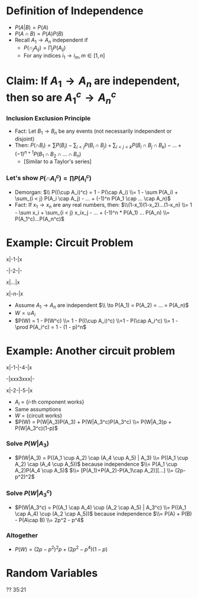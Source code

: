# Definition of Independence
* $P(A|B) = P(A)$
* $P(A \cap B) = P(A)P(B)$
* Recall $A_1 \to A_n$ independent if
  * $P(\cap_j A_{ij}) = \prod_j P(A_{ij})$
  * For any indices $i_1 \to i_m, m \in [1, n]$

# Claim: If $A_1 \to A_n$ are independent, then so are $A_1^c \to A_n^c$

### Inclusion Exclusion Principle
* Fact: Let $B_1 \to B_n$ be any events (not necessarily independent or disjoint)
* Then: $P(\cap B_i) = \sum P(B_i) - \sum_{i < j} P(B_i \cap B_j) + \sum_{i < j < k} P(B_i \cap B_j \cap B_k) - ... + (-1)^{n + 1} P(B_1 \cap B_2 \cap ... \cap B_n)$
  * [Similar to a Taylor's series]

### Let's show $P(\cap A_i^c) = \prod P(A_i^c)$
* Demorgan: $\\ P((\cup A_i)^c) = 1 - P(\cap A_i) \\= 1 - \sum P(A_i) + \sum_{i < j} P(A_i \cap A_j) - ... + (-1)^n P(A_1 \cap ... \cap A_n)$
* Fact: If $x_1 \to x_n$ are any real numbers, then: $\\(1-x_1)(1-x_2)...(1-x_n) \\= 1 - \sum x_i + \sum_{i < j} x_ix_j - ... + (-1)^n * P(A_1) ... P(A_n) \\= P(A_1^c)...P(A_n^c)$

# Example: Circuit Problem
x|-1-|x

-|-2-|-

x|...|x

x|-n-|x

* Assume $A_1 \to A_n$ are independent
  $\\ \to P(A_1) = P(A_2) = ... = P(A_n)$
* $W = \cup A_i$
* $P(W) = 1 - P(W^c) \\= 1 - P((\cup A_i)^c) \\=1 - P(\cap A_i^c) \\= 1 - \prod P(A_i^c) = 1 - (1 - p)^n$

# Example: Another circuit problem
x|-1-|-4-|x

-|xxx3xxx|-

x|-2-|-5-|x

* $A_i$ = {$i$-th component works}
* Same assumptions
* $W$ = {circuit works}
* $P(W) = P(W|A_3)P(A_3) + P(W|A_3^c)P(A_3^c)
  \\= P(W|A_3)p + P(W|A_3^c)(1-p)$

### Solve $P(W|A_3)$
* $P(W|A_3) = P((A_1 \cup A_2) \cap (A_4 \cup A_5) | A_3)
  \\= P((A_1 \cup A_2) \cap (A_4 \cup A_5))$ because independence
  $\\= P(A_1 \cup A_2)P(A_4 \cup A_5)$
  $\\= [P(A_1)+P(A_2)-P(A_1\cap A_2)][...]
  \\= (2p-p^2)^2$

### Solve $P(W|A_3^c)$
* $P(W|A_3^c) = P((A_1 \cap A_4) \cup (A_2 \cap A_5) | A_3^c)
  \\= P((A_1 \cap A_4) \cup (A_2 \cap A_5))$ because independence
  $\\= P(A) + P(B) - P(A\cap B)
  \\= 2p^2 - p^4$

### Altogether
* $P(W) = (2p-p^2)^2 p + (2p^2 - p^4)(1-p)$

# Random Variables
?? 35:21